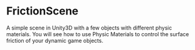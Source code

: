 # FrictionScene

A simple scene in Unity3D with a few objects with different physic materials. You will see how to use Physic Materials to control the surface friction of your dynamic game objects.
